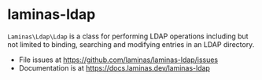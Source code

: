 # laminas-ldap

`Laminas\Ldap\Ldap` is a class for performing LDAP operations including but not
limited to binding, searching and modifying entries in an LDAP directory.


- File issues at https://github.com/laminas/laminas-ldap/issues
- Documentation is at https://docs.laminas.dev/laminas-ldap

